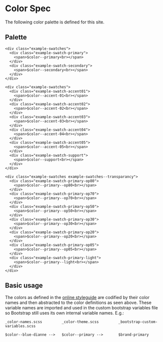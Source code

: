 ﻿<link rel="stylesheet" href="css/example.css" />

# Color Spec

The following color palette is defined for this site.

## Palette

```example
<div class="example-swatches">
  <div class="example-swatch-primary">
    <span>$color--primary<br></span>
  </div>
  <div class="example-swatch-secondary">
    <span>$color--secondary<br></span>
  </div>
</div>

<div class="example-swatches">
  <div class="example-swatch-accent01">
    <span>$color--accent-01<br></span>
  </div>
  <div class="example-swatch-accent02">
    <span>$color--accent-02<br></span>
  </div>
  <div class="example-swatch-accent03">
    <span>$color--accent-03<br></span>
  </div>
  <div class="example-swatch-accent04">
    <span>$color--accent-04<br></span>
  </div>
  <div class="example-swatch-accent05">
    <span>$color--accent-05<br></span>
  </div>
  <div class="example-swatch-support">
    <span>$color--support<br></span>
  </div>
</div>

<div class="example-swatches example-swatches--transparancy">
  <div class="example-swatch-primary-op80">
    <span>$color--primary--op80<br></span>
  </div>
  <div class="example-swatch-primary-op70">
    <span>$color--primary--op70<br></span>
  </div>
  <div class="example-swatch-primary-op50">
    <span>$color--primary--op50<br></span>
  </div>
  <div class="example-swatch-primary-op30">
    <span>$color--primary--op30<br></span>
  </div>
  <div class="example-swatch-primary-op20">
    <span>$color--primary--op20<br></span>
  </div>
  <div class="example-swatch-primary-op05">
    <span>$color--primary--op05<br></span>
  </div>
  <div class="example-swatch-primary-light">
    <span>$color--primary--light<br></span>
  </div>
</div>
```


## Basic usage
The colors as defined in the [online styleguide](https://app.frontify.com/document/79284#/basics/colors) are codified by their color names and then abstracted to the color definitions as seen above.
These variable names are imported and used in the custom bootstrap variables file so Bootstrap still uses its own internal variable names. E.g.:

```pre
_color-names.scss         _color-theme.scss         _bootstrap-custom-variables.scss

$color--blue-dianne -->   $color--primary -->       $brand-primary
```
